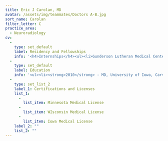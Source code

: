 ```yaml
---
title: Eric J Carolan, MD
avatar: /assets/img/teammates/Doctors A-B.jpg
sort_name: Carolan
filter_letter: C
practice_area:
  - Neuroradiology
cv:
  - 
    type: set_default
    label: Residency and Fellowships
    info: '<h4>Internships</h4><ul><li>Gunderson Lutheran Medical Center, LaCrosse, WI, 2010-2011</li></ul><h4>Residencies</h4><ul><li>University of Iowa Hospitals & Clinics, Iowa City, IA, 2011-2015</li></ul><h4>Fellowships</h4><ul><li>Mayo Graduate School of Medicine, Rochester, MN, 2015-2016</li></ul>'
  - 
    type: set_default
    label: Education
    info: '<ul><li><strong>2010</strong> - MD, University of Iowa, Carver College of Medicine, Iowa City, IA</li><li><strong>2006</strong> - BS, University of Notre Dame, Notre Dame, IN</li></ul>'
  - 
    type: set_list_2
    label_1: Certifications and Licenses
    list_1:
      - 
        list_item: Minnesota Medical License
      - 
        list_item: WIsconsin Medical License
      - 
        list_item: Iowa Medical License
    label_2: ""
    list_2: ""
---
```


